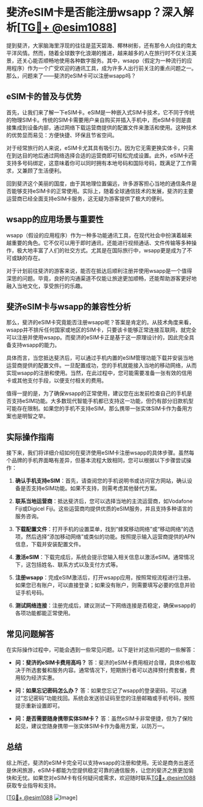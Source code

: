 # 斐济eSIM卡是否能注册wsapp？深入解析[[TG💪+ @esim1088](https://t.me/s/esim1088)]

提到斐济，大家脑海里浮现的往往是蓝天碧海、椰林树影，还有那令人向往的南太平洋风情。然而，随着全球数字化浪潮的推进，越来越多的人在旅行时不仅关注美景，还关心能否顺畅地使用各种数字服务。其中，wsapp（假定为一种流行的应用程序）作为一个广受欢迎的通讯工具，成为许多人出行前关注的重点问题之一。那么，问题来了——斐济的eSIM卡可以注册wsapp吗？

## eSIM卡的普及与优势

首先，让我们来了解一下eSIM卡。eSIM是一种嵌入式SIM卡技术，它不同于传统的物理SIM卡。传统的SIM卡需要用户亲自购买并插入手机中，而eSIM卡则是直接集成到设备内部，通过网络下载运营商提供的配置文件来激活和使用。这种技术的优势显而易见：方便快捷、环保且节省空间。

对于经常旅行的人来说，eSIM卡尤其具有吸引力。因为它无需更换实体卡，只需在到达目的地后通过网络选择合适的运营商即可轻松完成设置。此外，eSIM卡还支持多号码绑定，这意味着你可以同时拥有本地号码和国际号码，既满足了工作需求，又兼顾了生活便利。

回到斐济这个美丽的国度，由于其地理位置偏远，许多游客担心当地的通信条件是否能够支持eSIM卡的正常使用。实际上，随着全球通信技术的发展，斐济的主要运营商已经全面支持eSIM卡服务，这无疑为游客提供了极大的便利。

## wsapp的应用场景与重要性

wsapp（假设的应用程序）作为一种多功能通讯工具，在现代社会中扮演着越来越重要的角色。它不仅可以用于即时通讯，还能进行视频通话、文件传输等多种操作，极大地丰富了人们的社交方式。尤其是在国际旅行中，wsapp更是成为了不可或缺的存在。

对于计划前往斐济的游客来说，能否在抵达后顺利注册并使用wsapp是一个值得深思的问题。毕竟，良好的沟通渠道不仅能让旅途更加顺畅，还能帮助游客更好地融入当地文化，享受旅行的乐趣。

## 斐济eSIM卡与wsapp的兼容性分析

那么，斐济的eSIM卡究竟能否注册wsapp呢？答案是肯定的。从技术角度来看，wsapp并不排斥任何国家或地区的SIM卡，只要该卡能够正常连接互联网，就完全可以注册并使用wsapp。而斐济的eSIM卡正是基于这一原理设计的，因此完全具备支持wsapp的能力。

具体而言，当您抵达斐济后，可以通过手机内置的eSIM管理功能下载并安装当地运营商提供的配置文件。一旦配置成功，您的手机就能接入当地的移动网络，从而实现wsapp的注册和使用。当然，在此过程中，您可能需要准备一张有效的信用卡或其他支付手段，以便支付相关的费用。

值得一提的是，为了确保wsapp的正常使用，建议您在出发前检查自己的手机是否支持eSIM功能。大多数现代智能手机都已支持这一功能，但仍有部分旧款机型可能存在限制。如果您的手机不支持eSIM，那么携带一张实体SIM卡作为备用方案也是明智之举。

## 实际操作指南

接下来，我们将详细介绍如何在斐济使用eSIM卡注册wsapp的具体步骤。虽然每个品牌的手机界面略有差异，但基本流程大致相同，您可以根据以下步骤尝试操作：

1. **确认手机支持eSIM**：首先，请查阅您的手机说明书或访问官方网站，确认设备是否支持eSIM功能。如果不支持，则需考虑其他替代方案。

2. **联系当地运营商**：抵达斐济后，您可以选择当地的主流运营商，如Vodafone Fiji或Digicel Fiji。这些运营商均提供优质的eSIM服务，并且支持多种语言的服务咨询。

3. **下载配置文件**：打开手机的设置菜单，找到“蜂窝移动网络”或“移动网络”的选项，然后选择“添加移动网络”或类似的功能。按照提示输入运营商提供的APN信息，下载并安装配置文件。

4. **激活eSIM**：下载完成后，系统会提示您输入相关信息以激活eSIM。通常情况下，这包括姓名、联系方式以及支付方式等。

5. **注册wsapp**：完成eSIM激活后，打开wsapp应用，按照常规流程进行注册。如果您已有账户，可以直接登录；如果没有账户，则需要填写必要的信息并验证手机号码。

6. **测试网络连接**：注册完成后，建议测试一下网络连接是否稳定，确保wsapp的各项功能都能正常使用。

## 常见问题解答

在实际操作过程中，可能会遇到一些常见问题。以下是针对这些问题的一些解答：

- **问：斐济的eSIM卡费用高吗？**
  答：斐济的eSIM卡费用相对合理，具体价格取决于所选套餐和服务内容。通常情况下，短期旅行者可以选择预付费套餐，费用较为经济实惠。

- **问：如果忘记密码怎么办？**
  答：如果您忘记了wsapp的登录密码，可以通过“忘记密码”功能找回。系统会发送验证码至您的注册邮箱或手机号码，按照提示重新设置即可。

- **问：是否需要随身携带实体SIM卡？**
  答：虽然eSIM卡非常便捷，但为了保险起见，建议您随身携带一张实体SIM卡作为备用方案，以防万一。

## 总结

综上所述，斐济的eSIM卡完全可以支持wsapp的注册和使用。无论是商务出差还是休闲旅游，eSIM卡都能为您提供稳定可靠的通信服务，让您的斐济之旅更加愉快和无忧。如果您对eSIM卡有任何疑问或需求，欢迎随时联系[TG💪+ @esim1088](https://t.me/s/esim1088)获取专业指导和支持。

[[TG💪+ @esim1088](https://t.me/s/esim1088) ![Image](https://i.postimg.cc/4NQfJmqS/Snipaste-2025-05-13-00-14-12.png)]